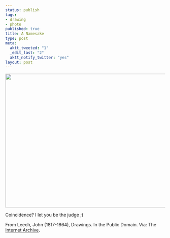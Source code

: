 ```yaml
--- 
status: publish
tags: 
- drawing
- photo
published: true
title: A Namesake
type: post
meta: 
  aktt_tweeted: "1"
  _edit_last: "2"
  aktt_notify_twitter: "yes"
layout: post
---
```

<img src="http://fredericiana.com/wp-content/uploads/2010/06/frederick.jpg" alt="" title="Frederick" width="550" height="420" class="alignnone size-full wp-image-2809" />

Coincidence? I let you be the judge ;)

<p class="credits">From Leech, John (1817-1864), Drawings. In the Public Domain. Via: The <a href="http://www.archive.org/details/drawings00leeciala">Internet Archive</a>.</p>
